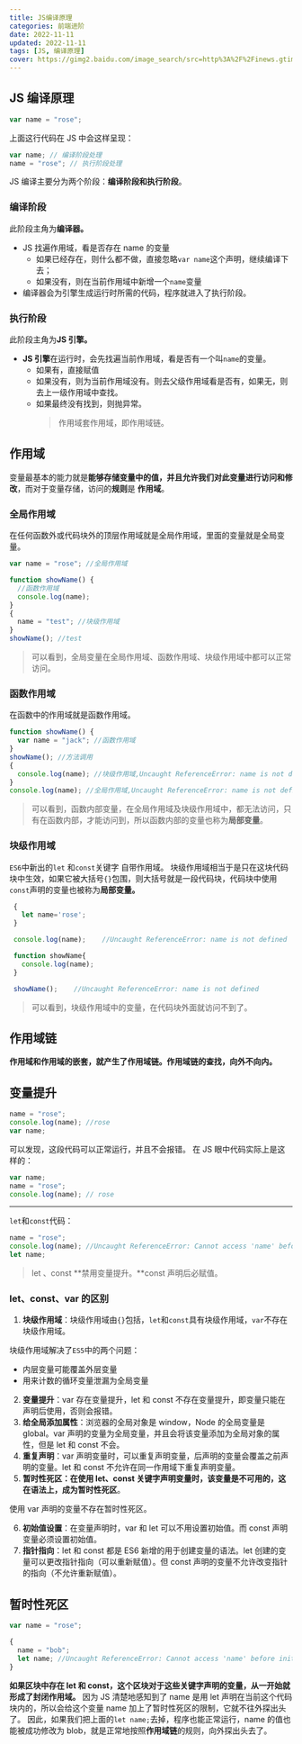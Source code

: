 ```yaml
---
title: JS编译原理
categories: 前端进阶
date: 2022-11-11
updated: 2022-11-11
tags: [JS, 编译原理]
cover: https://gimg2.baidu.com/image_search/src=http%3A%2F%2Finews.gtimg.com%2Fnewsapp_bt%2F0%2F13950614620%2F1000&refer=http%3A%2F%2Finews.gtimg.com&app=2002&size=f9999,10000&q=a80&n=0&g=0n&fmt=auto?sec=1671266998&t=597dab5f07b85703e3f345e9d9b074a1
---
```


## JS 编译原理

```javascript
var name = "rose";
```

上面这行代码在 JS 中会这样呈现：

```javascript
var name; // 编译阶段处理
name = "rose"; // 执行阶段处理
```

JS 编译主要分为两个阶段：**编译阶段和执行阶段**。

### 编译阶段

此阶段主角为**编译器。**

- JS 找遍作用域，看是否存在 name 的变量
  - 如果已经存在，则什么都不做，直接忽略`var name`这个声明，继续编译下去；
  - 如果没有，则在当前作用域中新增一个`name`变量
- 编译器会为引擎生成运行时所需的代码，程序就进入了执行阶段。

### 执行阶段

此阶段主角为**JS 引擎。**

- **JS 引擎**在运行时，会先找遍当前作用域，看是否有一个叫`name`的变量。
  - 如果有，直接赋值
  - 如果没有，则为当前作用域没有。则去父级作用域看是否有，如果无，则去上一级作用域中查找。
  - 如果最终没有找到，则抛异常。
    > 作用域套作用域，即作用域链。

## 作用域

变量最基本的能力就是**能够存储变量中的值，并且允许我们对此变量进行访问和修改**，而对于变量存储，访问的**规则**是 **作用域**。

### 全局作用域

在任何函数外或代码块外的顶层作用域就是全局作用域，里面的变量就是全局变量。

```javascript
var name = "rose"; //全局作用域

function showName() {
  //函数作用域
  console.log(name);
}
{
  name = "test"; //块级作用域
}
showName(); //test
```

> 可以看到，全局变量在全局作用域、函数作用域、块级作用域中都可以正常访问。

### 函数作用域

在函数中的作用域就是函数作用域。

```javascript
function showName() {
  var name = "jack"; //函数作用域
}
showName(); //方法调用
{
  console.log(name); //块级作用域,Uncaught ReferenceError: name is not defined
}
console.log(name); //全局作用域,Uncaught ReferenceError: name is not defined
```

> 可以看到，函数内部变量，在全局作用域及块级作用域中，都无法访问，只有在函数内部，才能访问到，所以函数内部的变量也称为**局部变量**。

### 块级作用域

`ES6`中新出的`let` 和`const`关键字 自带作用域。
块级作用域相当于是只在这块代码块中生效，如果它被大括号`{}`包围，则大括号就是一段代码块，代码块中使用`const`声明的变量也被称为**局部变量。**

```javascript
 {
   let name='rose';
 }

 console.log(name);    //Uncaught ReferenceError: name is not defined

 function showName{
   console.log(name);
 }

 showName();    //Uncaught ReferenceError: name is not defined
```

> 可以看到，块级作用域中的变量，在代码块外面就访问不到了。

## 作用域链

**作用域和作用域的嵌套，就产生了作用域链。作用域链的查找，向外不向内。**

## 变量提升

```javascript
name = "rose";
console.log(name); //rose
var name;
```

可以发现，这段代码可以正常运行，并且不会报错。
在 JS 眼中代码实际上是这样的：

```javascript
var name;
name = "rose";
console.log(name); // rose
```

---

`let`和`const`代码：

```javascript
name = "rose";
console.log(name); //Uncaught ReferenceError: Cannot access 'name' before initialization
let name;
```

> let 、const **禁用变量提升。**const 声明后必赋值。

### let、const、var 的区别

1. **块级作用域**：块级作用域由`{}`包括，`let`和`const`具有块级作用域，`var`不存在块级作用域。

块级作用域解决了`ES5`中的两个问题：

- 内层变量可能覆盖外层变量
- 用来计数的循环变量泄漏为全局变量

2. **变量提升**：var 存在变量提升，let 和 const 不存在变量提升，即变量只能在声明后使用，否则会报错。
3. **给全局添加属性**：浏览器的全局对象是 window，Node 的全局变量是 global。var 声明的变量为全局变量，并且会将该变量添加为全局对象的属性，但是 let 和 const 不会。
4. **重复声明**：var 声明变量时，可以重复声明变量，后声明的变量会覆盖之前声明的变量。let 和 const 不允许在同一作用域下重复声明变量。
5. **暂时性死区：**在使用 let、const 关键字声明变量时，该变量是不可用的，这在语法上，成为**暂时性死区**。

使用 var 声明的变量不存在暂时性死区。

6. **初始值设置**：在变量声明时，var 和 let 可以不用设置初始值。而 const 声明变量必须设置初始值。
7. **指针指向**：let 和 const 都是 ES6 新增的用于创建变量的语法。let 创建的变量可以更改指针指向（可以重新赋值）。但 const 声明的变量不允许改变指针的指向（不允许重新赋值）。

## 暂时性死区

```javascript
var name = "rose";

{
  name = "bob";
  let name; //Uncaught ReferenceError: Cannot access 'name' before initialization
}
```

**如果区块中存在 let 和 const，这个区块对于这些关键字声明的变量，从一开始就形成了封闭作用域。**
因为 JS 清楚地感知到了 name 是用 let 声明在当前这个代码块内的，所以会给这个变量 name 加上了暂时性死区的限制，它就不往外探出头了。
因此，如果我们把上面的`let name;`去掉，程序也能正常运行，name 的值也能被成功修改为 blob，就是正常地按照**作用域链**的规则，向外探出头去了。
